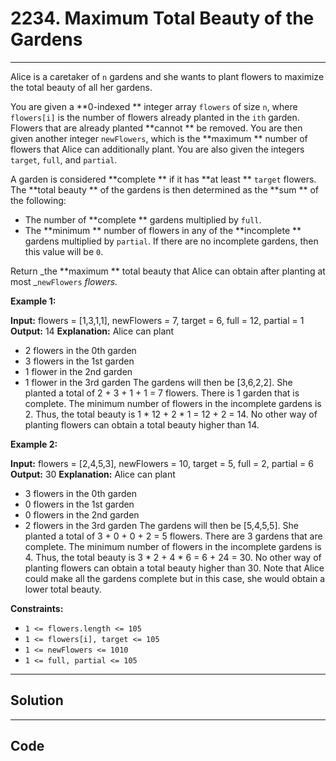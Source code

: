 # 2234. Maximum Total Beauty of the Gardens

---

Alice is a caretaker of `n` gardens and she wants to plant flowers to maximize the total beauty of all her gardens.

You are given a **0-indexed ** integer array `flowers` of size `n`, where `flowers[i]` is the number of flowers already planted in the `ith` garden. Flowers that are already planted **cannot ** be removed. You are then given another integer `newFlowers`, which is the **maximum ** number of flowers that Alice can additionally plant. You are also given the integers `target`, `full`, and `partial`.

A garden is considered **complete ** if it has **at least ** `target` flowers. The **total beauty ** of the gardens is then determined as the **sum ** of the following:

  * The number of **complete ** gardens multiplied by `full`.
  * The **minimum ** number of flowers in any of the **incomplete ** gardens multiplied by `partial`. If there are no incomplete gardens, then this value will be `0`.



Return _the **maximum ** total beauty that Alice can obtain after planting at most _`newFlowers` _flowers._

 

**Example 1:**


**Input:** flowers = [1,3,1,1], newFlowers = 7, target = 6, full = 12, partial = 1
**Output:** 14
**Explanation:** Alice can plant
- 2 flowers in the 0th garden
- 3 flowers in the 1st garden
- 1 flower in the 2nd garden
- 1 flower in the 3rd garden
The gardens will then be [3,6,2,2]. She planted a total of 2 + 3 + 1 + 1 = 7 flowers.
There is 1 garden that is complete.
The minimum number of flowers in the incomplete gardens is 2.
Thus, the total beauty is 1 * 12 + 2 * 1 = 12 + 2 = 14.
No other way of planting flowers can obtain a total beauty higher than 14.


**Example 2:**


**Input:** flowers = [2,4,5,3], newFlowers = 10, target = 5, full = 2, partial = 6
**Output:** 30
**Explanation:** Alice can plant
- 3 flowers in the 0th garden
- 0 flowers in the 1st garden
- 0 flowers in the 2nd garden
- 2 flowers in the 3rd garden
The gardens will then be [5,4,5,5]. She planted a total of 3 + 0 + 0 + 2 = 5 flowers.
There are 3 gardens that are complete.
The minimum number of flowers in the incomplete gardens is 4.
Thus, the total beauty is 3 * 2 + 4 * 6 = 6 + 24 = 30.
No other way of planting flowers can obtain a total beauty higher than 30.
Note that Alice could make all the gardens complete but in this case, she would obtain a lower total beauty.


 

**Constraints:**

  * `1 <= flowers.length <= 105`
  * `1 <= flowers[i], target <= 105`
  * `1 <= newFlowers <= 1010`
  * `1 <= full, partial <= 105`

---

## Solution



---

## Code
```python


```